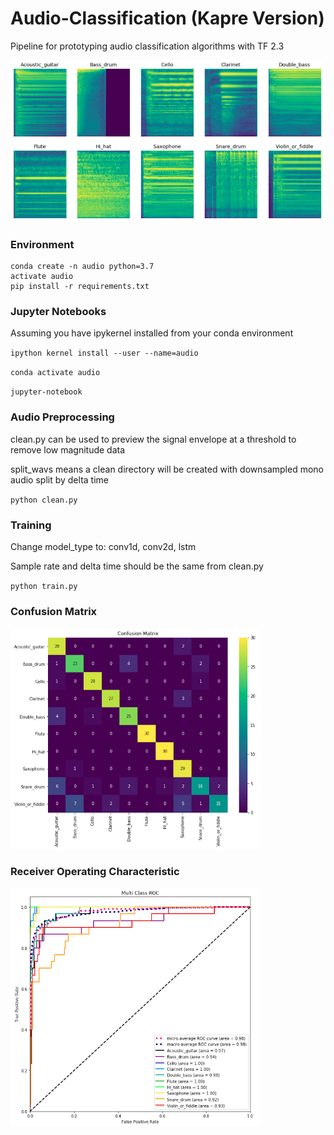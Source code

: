 # Audio-Classification (Kapre Version)

Pipeline for prototyping audio classification algorithms with TF 2.3

![melspectrogram](docs/mel_spectrograms.png)



### Environment

```
conda create -n audio python=3.7
activate audio
pip install -r requirements.txt
```

### Jupyter Notebooks

Assuming you have ipykernel installed from your conda environment

`ipython kernel install --user --name=audio`

`conda activate audio`

`jupyter-notebook`

### Audio Preprocessing

clean.py can be used to preview the signal envelope at a threshold to remove low magnitude data

split_wavs means a clean directory will be created with downsampled mono audio split by delta time

`python clean.py`

### Training

Change model_type to: conv1d, conv2d, lstm

Sample rate and delta time should be the same from clean.py

`python train.py`

### Confusion Matrix

![conf_mat](docs/conf_mat.png)

### Receiver Operating Characteristic

![roc](docs/roc.png)
